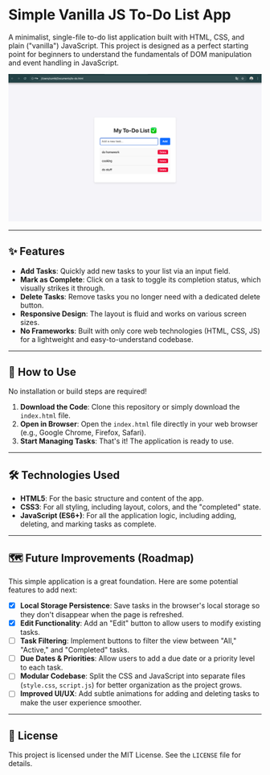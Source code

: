 # Simple Vanilla JS To-Do List App

A minimalist, single-file to-do list application built with HTML, CSS, and plain ("vanilla") JavaScript. This project is designed as a perfect starting point for beginners to understand the fundamentals of DOM manipulation and event handling in JavaScript.

![To-Do List App Screenshot](ScreenShot.png)


---

## ✨ Features

* **Add Tasks**: Quickly add new tasks to your list via an input field.
* **Mark as Complete**: Click on a task to toggle its completion status, which visually strikes it through.
* **Delete Tasks**: Remove tasks you no longer need with a dedicated delete button.
* **Responsive Design**: The layout is fluid and works on various screen sizes.
* **No Frameworks**: Built with only core web technologies (HTML, CSS, JS) for a lightweight and easy-to-understand codebase.

---

## 🚀 How to Use

No installation or build steps are required!

1.  **Download the Code**: Clone this repository or simply download the `index.html` file.
2.  **Open in Browser**: Open the `index.html` file directly in your web browser (e.g., Google Chrome, Firefox, Safari).
3.  **Start Managing Tasks**: That's it! The application is ready to use.

---

## 🛠️ Technologies Used

* **HTML5**: For the basic structure and content of the app.
* **CSS3**: For all styling, including layout, colors, and the "completed" state.
* **JavaScript (ES6+)**: For all the application logic, including adding, deleting, and marking tasks as complete.

---

## 🗺️ Future Improvements (Roadmap)

This simple application is a great foundation. Here are some potential features to add next:

* [x] **Local Storage Persistence**: Save tasks in the browser's local storage so they don't disappear when the page is refreshed.
* [x] **Edit Functionality**: Add an "Edit" button to allow users to modify existing tasks.
* [ ] **Task Filtering**: Implement buttons to filter the view between "All," "Active," and "Completed" tasks.
* [ ] **Due Dates & Priorities**: Allow users to add a due date or a priority level to each task.
* [ ] **Modular Codebase**: Split the CSS and JavaScript into separate files (`style.css`, `script.js`) for better organization as the project grows.
* [ ] **Improved UI/UX**: Add subtle animations for adding and deleting tasks to make the user experience smoother.

---

## 📄 License

This project is licensed under the MIT License. See the `LICENSE` file for details.
